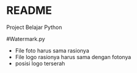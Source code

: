 # README
Project Belajar Python

#Watermark.py
- File foto harus sama rasionya
- File logo rasionya harus sama dengan fotonya
- posisi logo terserah
